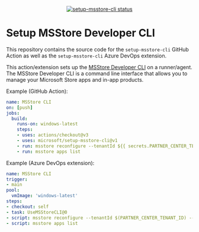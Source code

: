 <p align="center">
  <a href="https://github.com/microsoft/setup-msstore-cli/actions"><img alt="setup-msstore-cli status" src="https://github.com/microsoft/setup-msstore-cli/workflows/build-test/badge.svg"></a>
</p>

# Setup MSStore Developer CLI

This repository contains the source code for the `setup-msstore-cli` GitHub Action as well as the `setup-msstore-cli` Azure DevOps extension.

This action/extension sets up the [MSStore Developer CLI](https://github.com/microsoft/msstore-cli) on a runner/agent.
The MSStore Developer CLI is a command line interface that allows you to manage your Microsoft Store apps and in-app products.

Example (GitHub Action):
  
```yaml
name: MSStore CLI
on: [push]
jobs:
  build:
    runs-on: windows-latest
    steps:
    - uses: actions/checkout@v3
    - uses: microsoft/setup-msstore-cli@v1
    - run: msstore reconfigure --tenantId ${{ secrets.PARTNER_CENTER_TENANT_ID }} --sellerId ${{ secrets.PARTNER_CENTER_SELLER_ID }} --clientId ${{ secrets.PARTNER_CENTER_CLIENT_ID }} --clientSecret ${{ secrets.PARTNER_CENTER_CLIENT_SECRET }}
    - run: msstore apps list
```

Example (Azure DevOps extension):
  
```yaml
name: MSStore CLI
trigger:
- main
pool:
  vmImage: 'windows-latest'
steps:
- checkout: self
- task: UseMSStoreCLI@0
- script: msstore reconfigure --tenantId $(PARTNER_CENTER_TENANT_ID) --sellerId $(PARTNER_CENTER_SELLER_ID) --clientId $(PARTNER_CENTER_CLIENT_ID) --clientSecret $(PARTNER_CENTER_CLIENT_SECRET)
- script: msstore apps list
```